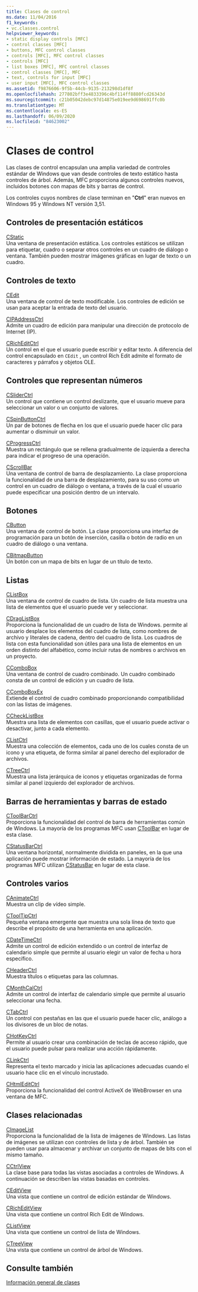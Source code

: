 ```yaml
---
title: Clases de control
ms.date: 11/04/2016
f1_keywords:
- vc.classes.control
helpviewer_keywords:
- static display controls [MFC]
- control classes [MFC]
- buttons, MFC control classes
- controls [MFC], MFC control classes
- controls [MFC]
- list boxes [MFC], MFC control classes
- control classes [MFC], MFC
- text, controls for input [MFC]
- user input [MFC], MFC control classes
ms.assetid: f9876606-9f5b-44cb-9135-213298d1df8f
ms.openlocfilehash: 277802bff3e4833396c4bf114ff8880fcd26343d
ms.sourcegitcommit: c21b05042debc97d14875e019ee9d698691ffc0b
ms.translationtype: MT
ms.contentlocale: es-ES
ms.lasthandoff: 06/09/2020
ms.locfileid: "84623002"
---
```

# <a name="control-classes"></a>Clases de control

Las clases de control encapsulan una amplia variedad de controles estándar de Windows que van desde controles de texto estático hasta controles de árbol. Además, MFC proporciona algunos controles nuevos, incluidos botones con mapas de bits y barras de control.

Los controles cuyos nombres de clase terminan en "**Ctrl**" eran nuevos en Windows 95 y Windows NT versión 3,51.

## <a name="static-display-controls"></a>Controles de presentación estáticos

[CStatic](reference/cstatic-class.md)<br/>
Una ventana de presentación estática. Los controles estáticos se utilizan para etiquetar, cuadro o separar otros controles en un cuadro de diálogo o ventana. También pueden mostrar imágenes gráficas en lugar de texto o un cuadro.

## <a name="text-controls"></a>Controles de texto

[CEdit](reference/cedit-class.md)<br/>
Una ventana de control de texto modificable. Los controles de edición se usan para aceptar la entrada de texto del usuario.

[CIPAddressCtrl](reference/cipaddressctrl-class.md)<br/>
Admite un cuadro de edición para manipular una dirección de protocolo de Internet (IP).

[CRichEditCtrl](reference/cricheditctrl-class.md)<br/>
Un control en el que el usuario puede escribir y editar texto. A diferencia del control encapsulado en `CEdit` , un control Rich Edit admite el formato de caracteres y párrafos y objetos OLE.

## <a name="controls-that-represent-numbers"></a>Controles que representan números

[CSliderCtrl](reference/csliderctrl-class.md)<br/>
Un control que contiene un control deslizante, que el usuario mueve para seleccionar un valor o un conjunto de valores.

[CSpinButtonCtrl](reference/cspinbuttonctrl-class.md)<br/>
Un par de botones de flecha en los que el usuario puede hacer clic para aumentar o disminuir un valor.

[CProgressCtrl](reference/cprogressctrl-class.md)<br/>
Muestra un rectángulo que se rellena gradualmente de izquierda a derecha para indicar el progreso de una operación.

[CScrollBar](reference/cscrollbar-class.md)<br/>
Una ventana de control de barra de desplazamiento. La clase proporciona la funcionalidad de una barra de desplazamiento, para su uso como un control en un cuadro de diálogo o ventana, a través de la cual el usuario puede especificar una posición dentro de un intervalo.

## <a name="buttons"></a>Botones

[CButton](reference/cbutton-class.md)<br/>
Una ventana de control de botón. La clase proporciona una interfaz de programación para un botón de inserción, casilla o botón de radio en un cuadro de diálogo o una ventana.

[CBitmapButton](reference/cbitmapbutton-class.md)<br/>
Un botón con un mapa de bits en lugar de un título de texto.

## <a name="lists"></a>Listas

[CListBox](reference/clistbox-class.md)<br/>
Una ventana de control de cuadro de lista. Un cuadro de lista muestra una lista de elementos que el usuario puede ver y seleccionar.

[CDragListBox](reference/cdraglistbox-class.md)<br/>
Proporciona la funcionalidad de un cuadro de lista de Windows. permite al usuario desplace los elementos del cuadro de lista, como nombres de archivo y literales de cadena, dentro del cuadro de lista. Los cuadros de lista con esta funcionalidad son útiles para una lista de elementos en un orden distinto del alfabético, como incluir rutas de nombres o archivos en un proyecto.

[CComboBox](reference/ccombobox-class.md)<br/>
Una ventana de control de cuadro combinado. Un cuadro combinado consta de un control de edición y un cuadro de lista.

[CComboBoxEx](reference/ccomboboxex-class.md)<br/>
Extiende el control de cuadro combinado proporcionando compatibilidad con las listas de imágenes.

[CCheckListBox](reference/cchecklistbox-class.md)<br/>
Muestra una lista de elementos con casillas, que el usuario puede activar o desactivar, junto a cada elemento.

[CListCtrl](reference/clistctrl-class.md)<br/>
Muestra una colección de elementos, cada uno de los cuales consta de un icono y una etiqueta, de forma similar al panel derecho del explorador de archivos.

[CTreeCtrl](reference/ctreectrl-class.md)<br/>
Muestra una lista jerárquica de iconos y etiquetas organizadas de forma similar al panel izquierdo del explorador de archivos.

## <a name="toolbars-and-status-bars"></a>Barras de herramientas y barras de estado

[CToolBarCtrl](reference/ctoolbarctrl-class.md)<br/>
Proporciona la funcionalidad del control de barra de herramientas común de Windows. La mayoría de los programas MFC usan [CToolBar](reference/ctoolbar-class.md) en lugar de esta clase.

[CStatusBarCtrl](reference/cstatusbarctrl-class.md)<br/>
Una ventana horizontal, normalmente dividida en paneles, en la que una aplicación puede mostrar información de estado. La mayoría de los programas MFC utilizan [CStatusBar](reference/cstatusbar-class.md) en lugar de esta clase.

## <a name="miscellaneous-controls"></a>Controles varios

[CAnimateCtrl](reference/canimatectrl-class.md)<br/>
Muestra un clip de vídeo simple.

[CToolTipCtrl](reference/ctooltipctrl-class.md)<br/>
Pequeña ventana emergente que muestra una sola línea de texto que describe el propósito de una herramienta en una aplicación.

[CDateTimeCtrl](reference/cdatetimectrl-class.md)<br/>
Admite un control de edición extendido o un control de interfaz de calendario simple que permite al usuario elegir un valor de fecha u hora específico.

[CHeaderCtrl](reference/cheaderctrl-class.md)<br/>
Muestra títulos o etiquetas para las columnas.

[CMonthCalCtrl](reference/cmonthcalctrl-class.md)<br/>
Admite un control de interfaz de calendario simple que permite al usuario seleccionar una fecha.

[CTabCtrl](reference/ctabctrl-class.md)<br/>
Un control con pestañas en las que el usuario puede hacer clic, análogo a los divisores de un bloc de notas.

[CHotKeyCtrl](reference/chotkeyctrl-class.md)<br/>
Permite al usuario crear una combinación de teclas de acceso rápido, que el usuario puede pulsar para realizar una acción rápidamente.

[CLinkCtrl](reference/clinkctrl-class.md)<br/>
Representa el texto marcado y inicia las aplicaciones adecuadas cuando el usuario hace clic en el vínculo incrustado.

[CHtmlEditCtrl](reference/chtmleditctrl-class.md)<br/>
Proporciona la funcionalidad del control ActiveX de WebBrowser en una ventana de MFC.

## <a name="related-classes"></a>Clases relacionadas

[CImageList](reference/cimagelist-class.md)<br/>
Proporciona la funcionalidad de la lista de imágenes de Windows. Las listas de imágenes se utilizan con controles de lista y de árbol. También se pueden usar para almacenar y archivar un conjunto de mapas de bits con el mismo tamaño.

[CCtrlView](reference/cctrlview-class.md)<br/>
La clase base para todas las vistas asociadas a controles de Windows. A continuación se describen las vistas basadas en controles.

[CEditView](reference/ceditview-class.md)<br/>
Una vista que contiene un control de edición estándar de Windows.

[CRichEditView](reference/cricheditview-class.md)<br/>
Una vista que contiene un control Rich Edit de Windows.

[CListView](reference/clistview-class.md)<br/>
Una vista que contiene un control de lista de Windows.

[CTreeView](reference/ctreeview-class.md)<br/>
Una vista que contiene un control de árbol de Windows.

## <a name="see-also"></a>Consulte también

[Información general de clases](class-library-overview.md)

